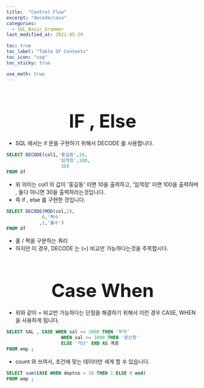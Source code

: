 ```yaml
---
title:  "Control Flow"
excerpt: "decode/case"
categories:
  - SQL_Basic_Grammer
last_modified_at: 2021-05-29

toc: true
toc_label: "Table Of Contents"
toc_icon: "cog"
toc_sticky: true

use_math: true
---
```


<br>

# <center><font size="15">IF , Else</font></center> 

- SQL 에서는 if 문을 구현하기 위해서 DECODE 를 사용합니다.

```sql
SELECT DECODE(col1,'홍길동',10,
             	   '임꺽정',100,
             		30)
FROM df             		
```

- 위 의미는 col1 의 값이 '홍길동' 이면 10을 출력하고, '임꺽정' 이면 100을 출력하며 , 둘다 아니면 30을 출력하라는것입니다.
- 즉 if , else 를 구현한 것입니다. 

```sql
SELECT DECODE(MOD(col,2),
			 0,'짝수'
			,1,'홀수') 
FROM df
```

- 홀 / 짝을 구분하는 쿼리
- 하지만 이 경우, DECODE 는 (=) 비교만 가능하다는것을 주목합시다.

<br>

# <center><font size="15">Case When</font></center> 

- 위와 같이 = 비교만 가능하다는 단점을 해결하기 위해서 이런 경우 CASE, WHEN 을 사용하게 됩니다.

```sql
SELECT SAL , CASE WHEN sal >= 3000 THEN '부자'
					WHEN sal >= 1000 THEN '중산층'
					ELSE '가난' END AS 계층
FROM emp ; 
```

- count 와 쓰여서, 조건에 맞는 데이터만 세게 할 수 있습니다. 

```sql
SELECT sum(CASE WHEN deptno = 10 THEN 1 ELSE 0 end)
FROM emp ;
```

